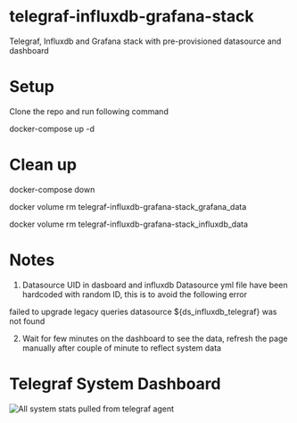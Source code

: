 # telegraf-influxdb-grafana-stack
Telegraf, Influxdb and Grafana stack with pre-provisioned datasource and dashboard

# Setup

Clone the repo and run following command

docker-compose up -d


# Clean up
docker-compose down

docker volume rm telegraf-influxdb-grafana-stack_grafana_data

docker volume rm telegraf-influxdb-grafana-stack_influxdb_data



# Notes

1. Datasource UID in dasboard and influxdb Datasource yml file have been hardcoded with random ID, this is to avoid the following error

failed to upgrade legacy queries datasource ${ds_influxdb_telegraf} was not found

2. Wait for few minutes on the dashboard to see the data, refresh the page manually after couple of minute to reflect system data


# Telegraf System Dashboard

![All system stats pulled from telegraf agent](/telegraf-system-dashboard.png "Telegraf System Dashboard")
